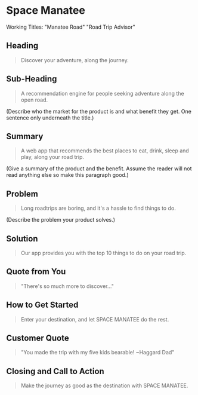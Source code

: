 # Space Manatee #

Working Titles:
  "Manatee Road"
  "Road Trip Advisor"

<!--
> This material was originally posted [here](http://www.quora.com/What-is-Amazons-approach-to-product-development-and-product-management). It is reproduced here for posterities sake.

There is an approach called "working backwards" that is widely used at Amazon. They work backwards from the customer, rather than starting with an idea for a product and trying to bolt customers onto it. While working backwards can be applied to any specific product decision, using this approach is especially important when developing new products or features.

For new initiatives a product manager typically starts by writing an internal press release announcing the finished product. The target audience for the press release is the new/updated product's customers, which can be retail customers or internal users of a tool or technology. Internal press releases are centered around the customer problem, how current solutions (internal or external) fail, and how the new product will blow away existing solutions.

If the benefits listed don't sound very interesting or exciting to customers, then perhaps they're not (and shouldn't be built). Instead, the product manager should keep iterating on the press release until they've come up with benefits that actually sound like benefits. Iterating on a press release is a lot less expensive than iterating on the product itself (and quicker!).

If the press release is more than a page and a half, it is probably too long. Keep it simple. 3-4 sentences for most paragraphs. Cut out the fat. Don't make it into a spec. You can accompany the press release with a FAQ that answers all of the other business or execution questions so the press release can stay focused on what the customer gets. My rule of thumb is that if the press release is hard to write, then the product is probably going to suck. Keep working at it until the outline for each paragraph flows.

Oh, and I also like to write press-releases in what I call "Oprah-speak" for mainstream consumer products. Imagine you're sitting on Oprah's couch and have just explained the product to her, and then you listen as she explains it to her audience. That's "Oprah-speak", not "Geek-speak".

Once the project moves into development, the press release can be used as a touchstone; a guiding light. The product team can ask themselves, "Are we building what is in the press release?" If they find they're spending time building things that aren't in the press release (overbuilding), they need to ask themselves why. This keeps product development focused on achieving the customer benefits and not building extraneous stuff that takes longer to build, takes resources to maintain, and doesn't provide real customer benefit (at least not enough to warrant inclusion in the press release).
 -->

## Heading ##
  > Discover your adventure, along the journey.


## Sub-Heading ##
  > A recommendation engine for people seeking adventure along the open road.

(Describe who the market for the product is and what benefit they get. One sentence only underneath the title.)


## Summary ##
  > A web app that recommends the best places to eat, drink, sleep and play, along your road trip.

  (Give a summary of the product and the benefit. Assume the reader will not read anything else so make this paragraph good.)

## Problem ##
  > Long roadtrips are boring, and it's a hassle to find things to do.

(Describe the problem your product solves.)

## Solution ##
  > Our app provides you with the top 10 things to do on your road trip.

## Quote from You ##
  > "There's so much more to discover..."

## How to Get Started ##
  > Enter your destination, and let SPACE MANATEE do the rest.

## Customer Quote ##
  > "You made the trip with my five kids bearable! ~Haggard Dad"

## Closing and Call to Action ##
  > Make the journey as good as the destination with SPACE MANATEE.

